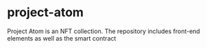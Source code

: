 # project-atom
Project Atom is an NFT collection. The repository includes front-end elements as well as the smart contract
